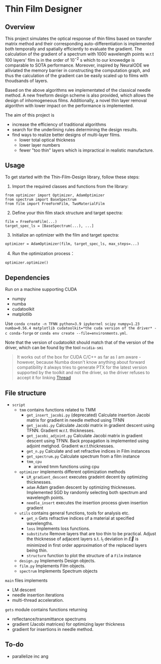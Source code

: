 # Thin Film Designer

## Overview

This project simulates the optical response of thin films based on transfer matrix method and their corresponding auto-differentiation is implemented both temporally and spatially efficiently to evaluate the gradient. The calculation of the gradient of a spectrum with $1000$ wavelength points w.r.t $100$ layers' film is in the order of $10^{-2}$ s which to our knowedge is comparable to SOTA performance. Moreover, inspired by NeuralODE we alliviated the memory barrier in constructing the computation graph, and thus the calculation of the gradient can be easily scaled up to films with thoudsands of layers.

Based on the above algorithms we implementated of the classical needle method. A new freeform design scheme is also provided, which allows the design of inhomogeneous films. Additionally, a novel thin layer removal algorithm with lower impact on the performance is implemented.

The aim of this project is

- increase the efficiency of traditional algorithms
- search for the underlining rules determining the design results.
- find ways to realize better designs of multi-layer films.
  - lower total optical thickness
  - lower layer numbers
  - fewer "too thin" layers which is impractical in realistic manufacture.
## Usage
To get started with the Thin-Film-Design library, follow these steps:

1. Import the required classes and functions from the library:
  ```
  from optimizer import Optimizer, AdamOptimizer
  from spectrum import BaseSpectrum
  from film import FreeFormFilm, TwoMaterialFilm
  ```
2. Define your thin film stack structure and target spectra:
  ```
  film = FreeFormFilm(...)
  target_spec_ls = [BaseSpectrum(...), ...]
  ```

3. Initialize an optimizer with the film and target spectra:
  ```
  optimizer = AdamOptimizer(film, target_spec_ls, max_steps=...)
  ```
4. Run the optimization process：
  ```
  optimizer.optimize()
  ```
## Dependencies

Run on a machine supporting CUDA

- numpy
- numba
- cudatoolkit
- matplotlib

Use `conda create -n TFNN python=3.9 ipykernel scipy numpy=1.23 numba=0.56.4 matplotlib cudatoolkit=*the cuda version of the driver* -c conda-forge` or `conda env create --file=environments.yml`. 

Note that the version of cudatoolkit should match that of the version of the driver, which can be found by the tool `nvidia-smi`

> It works out of the box for CUDA C/C++ as far as I am aware - however, because Numba doesn't know anything about forward compatibility it always tries to generate PTX for the latest version supported by the toolkit and not the driver, so the driver refuses to accept it for linking [Thread](https://github.com/numba/numba/issues/7006)


## File structure

- `script`
  - `tmm` contains functions related to TMM
    - `get_insert_jacobi.py` (deprecated) Calculate insertion Jacobi matrix for gradient in needle method using TFNN
    - `get_jacobi.py` Calculate Jacobi matrix in gradient descent using TFNN. Gradient w.r.t. thicknesses.
    - `get_jacobi_adjoint.py` Calculate Jacobi matrix in gradient descent using TFNN. Back propagation is implemented using adjoint metghod. Gradient w.r.t.thicknesses.
    - `get_n.py` Calculate and set refractive indices in Film instances
    - `get_spectrum.py` Calculate spectrum from a film instance
    - `tmm_cpu`
      - arxived tmm functions using cpu
  - `optimizer` implements different optimization methods
    - `LM_gradient_descent` executes gradeint decent by optimizing thicknesses.
    - `adam` Adam gradien descent by optimizing thicknesses. Implemented SGD by randomly selecting both spectrum and wavelength points.
    - `needle_insert` executes the insertion process given insertion gradient
  - `utils` contains general functions, tools for analysis etc.
    - `get_n` Gets refractive indices of a material at specified wavelengths.
    - `loss` Implements loss functions. 
    - `substitute` Remove layers that are too thin to be practical. Adjust the thicknesse of adjacent layers s.t. $l_1$ deviation in $\vec{E}$ is minimized in first order approximation of the replaced layers being thin. 
    - `structure` function to plot the structure of a `Film` instance
  - `design.py` Implements Design objects.
  - `film.py` Implements Film objects.
  - `spectrum` Implements Spectrum objects
  
`main` files implements

- LM descent
- needle insertion iterations
- multi-thread acceleration.

`gets` module contains functions returning

- reflectance/transmittance spectrums
- gradient (Jacobi matrices) for optimizing layer thickness
- gradient for insertions in needle method.

## To-do
- parallelize inc ang
